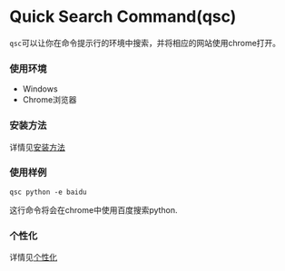 # Quick Search Command(qsc)

`qsc`可以让你在命令提示行的环境中搜索，并将相应的网站使用chrome打开。

### 使用环境

- Windows
- Chrome浏览器

### 安装方法

详情见[安装方法](https://github.com/HarryXD2018/CommandLineSearch/wiki/%E5%AE%89%E8%A3%85)

### 使用样例

~~~command
qsc python -e baidu
~~~
这行命令将会在chrome中使用百度搜索python.

### 个性化

详情见[个性化](https://github.com/HarryXD2018/CommandLineSearch/wiki/%E4%B8%AA%E6%80%A7%E5%8C%96)